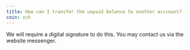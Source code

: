 ```yaml
---
title: How can I transfer the unpaid balance to another acccount?
coin: xch
---
```


We will require a digital signature to do this. You may contact us via the website messenger.
